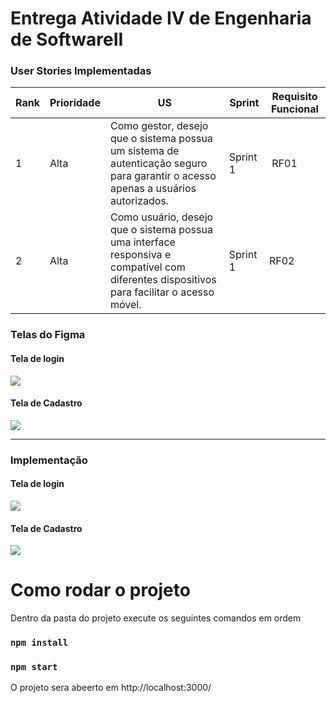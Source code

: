 <h1>Entrega Atividade IV de Engenharia de SoftwareII</h1>

<h3>User Stories Implementadas</h3>

| Rank | Prioridade | US | Sprint | Requisito Funcional |
| --- | --- | --- | --- | --- |
| 1 | Alta | Como gestor, desejo que o sistema possua um sistema de autenticação seguro para garantir o acesso apenas a usuários autorizados. | Sprint 1 |  RF01 |
| 2 | Alta | Como usuário, desejo que o sistema possua uma interface responsiva e compatível com diferentes dispositivos para facilitar o acesso móvel. | Sprint 1 | RF02 |

<h3>Telas do Figma</h3>
<h4>Tela de login</h4>
<img src="https://github.com/Meowo2/Engenharia-ati/assets/112907764/06856759-72f2-4419-8c0d-b180a07d5e4d">

<h4>Tela de Cadastro</h4>
<img src="https://github.com/Meowo2/Engenharia-ati/assets/112907764/0ad74a5d-7bcc-4cc7-aa74-dc0d0c6cb994">

<hr>
<h3>Implementação</h3>
<h4>Tela de login</h4>
<img src="https://github.com/Meowo2/Engenharia-ati/assets/112907764/eb862731-36cf-4b6c-9295-f84169848b3c">

<h4>Tela de Cadastro</h4>
<img src="https://github.com/Meowo2/Engenharia-ati/assets/112907764/1af66a05-93a2-4ce7-89e3-256681bfae90">

<h1>Como rodar o projeto</h1>

Dentro da pasta do projeto execute os seguintes comandos em ordem
### `npm install`
### `npm start`
O projeto sera abeerto em http://localhost:3000/


